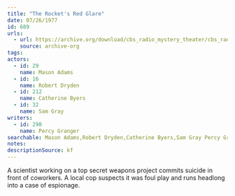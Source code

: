```yaml
---
title: "The Rocket's Red Glare"
date: 07/26/1977
id: 689
urls: 
  - url: https://archive.org/download/cbs_radio_mystery_theater/cbs_radio_mystery_theater-0651-0700.zip/cbs_radio_mystery_theater-0651-0700%2Fcbsrmt_0689_the_rockets_red_glare.mp3
    source: archive-org
tags: 
actors:  
  - id: 29
    name: Mason Adams  
  - id: 16
    name: Robert Dryden  
  - id: 212
    name: Catherine Byers  
  - id: 32
    name: Sam Gray
writers:  
  - id: 290
    name: Percy Granger
searchable: Mason Adams,Robert Dryden,Catherine Byers,Sam Gray Percy Granger
notes: 
descriptionSource: kf
---
```

A scientist working on a top secret weapons project commits suicide in front of coworkers. A local cop suspects it was foul play and runs headlong into a case of espionage.